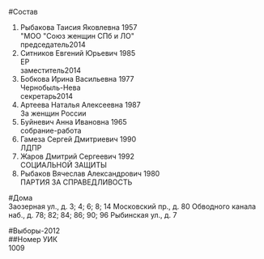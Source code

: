 #Состав  
1. Рыбакова Таисия Яковлевна 1957  
    "МОО "Союз женщин СПб и ЛО"  
    председатель2014  
2. Ситников Евгений Юрьевич 1985  
    ЕР  
    заместитель2014  
3. Бобкова Ирина Васильевна 1977  
    Чернобыль-Нева  
    секретарь2014  
4. Артеева Наталья Алексеевна 1987  
    За женщин России  
5. Буйневич Анна Ивановна 1965  
    собрание-работа  
7. Гамеза Сергей Дмитриевич 1990  
    ЛДПР  
8. Жаров Дмитрий Сергеевич 1992  
    СОЦИАЛЬНОЙ ЗАЩИТЫ  
9. Рыбаков Вячеслав Александрович 1980  
    ПАРТИЯ ЗА СПРАВЕДЛИВОСТЬ  

#Дома  
Заозерная ул., д. 3; 4; 6; 8; 14 Московский пр., д. 80 Обводного канала наб., д. 78; 82; 84; 86; 90; 96 Рыбинская ул., д. 7  
  
#Выборы-2012  
##Номер УИК  
1009  
